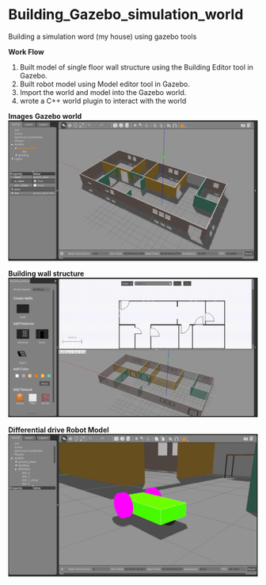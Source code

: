 # Building_Gazebo_simulation_world
Building a simulation word (my house) using gazebo tools

**Work Flow**
1. Built model of single floor wall structure using the Building Editor tool in Gazebo.
2. Built robot model using Model editor tool in Gazebo.
3. Import the world and model into the Gazebo world.
4. wrote a C++ world plugin to interact with the world

**Images**
**Gazebo world**
![](images/gazebo%20world.png)

**Building wall structure**
![](images/Building%20editor.png)


**Differential drive Robot Model**
![](images/robot%20model.png)
